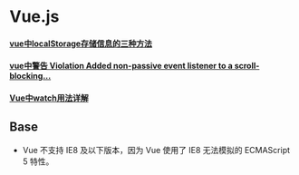 # Vue.js

#### [vue中localStorage存储信息的三种方法](https://www.jianshu.com/p/2ad1d552727a)

#### [vue中警告 Violation Added non-passive event listener to a scroll-blocking...](https://www.jianshu.com/p/23850d4cade8)

#### [Vue中watch用法详解](https://www.jianshu.com/p/b70f1668d08f)

## Base

* Vue 不支持 IE8 及以下版本，因为 Vue 使用了 IE8 无法模拟的 ECMAScript 5 特性。
